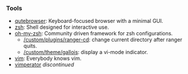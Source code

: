 ### Tools
* [qutebrowser](https://qutebrowser.org/): Keyboard-focused browser with a minimal GUI.
* [zsh](http://zsh.org): Shell designed for interactive use.
* [oh-my-zsh](https://github.com/robbyrussell/oh-my-zsh/): Community driven framework for zsh configurations.
   * [/custom/plugins/ranger-cd](https://github.com/b4tg5s/dotfiles/tree/master/oh-my-zsh/custom/plugins/ranger-cd): change current directory after ranger quits.
   * [/custom/theme/gallois](https://github.com/robbyrussell/oh-my-zsh/wiki/themes#gallois): display a vi-mode indicator.
* [vim](http://www.vim.org/): Everybody knows vim.
* [vimperator](https://github.com/vimperator/vimperator-labs) _discontinued_
